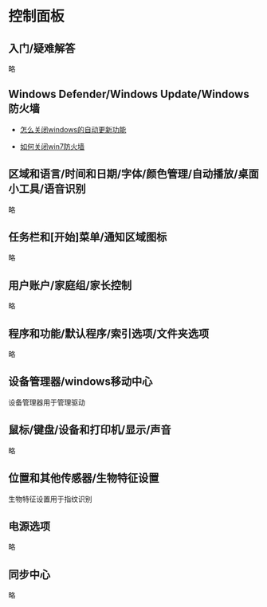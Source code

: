 ﻿# 控制面板

## 入门/疑难解答

略

## Windows Defender/Windows Update/Windows防火墙

- [怎么关闭windows的自动更新功能](http://jingyan.baidu.com/article/5553fa820914e365a3393472.html)

- [如何关闭win7防火墙](http://jingyan.baidu.com/article/cd4c2979d55c41756e6e60a1.html)

## 区域和语言/时间和日期/字体/颜色管理/自动播放/桌面小工具/语音识别

略

## 任务栏和[开始]菜单/通知区域图标

略

## 用户账户/家庭组/家长控制

略

## 程序和功能/默认程序/索引选项/文件夹选项

略

## 设备管理器/windows移动中心

设备管理器用于管理驱动

## 鼠标/键盘/设备和打印机/显示/声音

略

## 位置和其他传感器/生物特征设置

生物特征设置用于指纹识别

## 电源选项

略

## 同步中心

略
